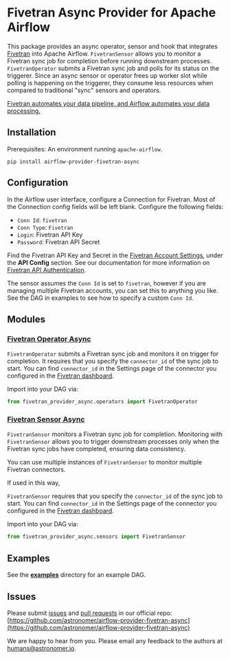 # Fivetran Async Provider for Apache Airflow

This package provides an async operator, sensor and hook that integrates [Fivetran](https://fivetran.com) into Apache Airflow.
`FivetranSensor` allows you to monitor a Fivetran sync job for completion before running downstream processes.
`FivetranOperator` submits a Fivetran sync job and polls for its status on the triggerer.
Since an async sensor or operator frees up worker slot while polling is happening on the triggerer,
they consume less resources when compared to traditional "sync" sensors and operators.

[Fivetran automates your data pipeline, and Airflow automates your data processing.](https://www.youtube.com/watch?v=siSx6L2ckSw&ab_channel=Fivetran)

## Installation

Prerequisites: An environment running `apache-airflow`.

```
pip install airflow-provider-fivetran-async
```

## Configuration

In the Airflow user interface, configure a Connection for Fivetran. Most of the Connection config fields will be left blank. Configure the following fields:

* `Conn Id`: `fivetran`
* `Conn Type`: `Fivetran`
* `Login`: Fivetran API Key
* `Password`: Fivetran API Secret

Find the Fivetran API Key and Secret in the [Fivetran Account Settings](https://fivetran.com/account/settings), under the **API Config** section. See our documentation for more information on [Fivetran API Authentication](https://fivetran.com/docs/rest-api/getting-started#authentication).

The sensor assumes the `Conn Id` is set to `fivetran`, however if you are managing multiple Fivetran accounts, you can set this to anything you like. See the DAG in examples to see how to specify a custom `Conn Id`.

## Modules

### [Fivetran Operator Async](https://github.com/astronomer/airflow-provider-fivetran-async/tree/main/fivetran_provider_async/operators.py)

`FivetranOperator` submits a Fivetran sync job and monitors it on trigger for completion.
It requires that you specify the `connector_id` of the sync job to start. You can find `connector_id` in the Settings page of the connector you configured in the [Fivetran dashboard](https://fivetran.com/dashboard/connectors).

Import into your DAG via:
```python
from fivetran_provider_async.operators import FivetranOperator
```

### [Fivetran Sensor Async](https://github.com/astronomer/airflow-provider-fivetran-async/tree/main/fivetran_provider_async/sensors.py)

`FivetranSensor` monitors a Fivetran sync job for completion.
Monitoring with `FivetranSensor` allows you to trigger downstream processes only when the Fivetran sync jobs have completed, ensuring data consistency.



You can use multiple instances of `FivetranSensor` to monitor multiple Fivetran connectors.

If used in this way,

`FivetranSensor` requires that you specify the `connector_id` of the sync job to start. You can find `connector_id` in the Settings page of the connector you configured in the [Fivetran dashboard](https://fivetran.com/dashboard/connectors).

Import into your DAG via:
```python
from fivetran_provider_async.sensors import FivetranSensor
```

## Examples

See the [**examples**](https://github.com/astronomer/airflow-provider-fivetran-async/tree/main/fivetran_provider_async/example_dags) directory for an example DAG.

## Issues

Please submit [issues](https://github.com/astronomer/airflow-provider-fivetran-async/issues) and [pull requests](https://github.com/astronomer/airflow-provider-fivetran-async/pulls) in our official repo:
[https://github.com/astronomer/airflow-provider-fivetran-async](https://github.com/astronomer/airflow-provider-fivetran-async)

We are happy to hear from you. Please email any feedback to the authors at [humans@astronomer.io](mailto:humans@astronomer.io).
